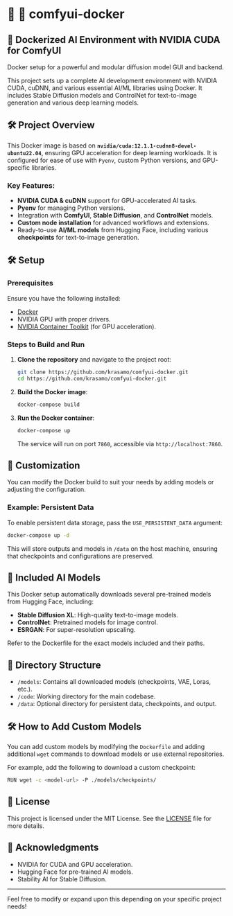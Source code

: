 # 🤖 🌄 comfyui-docker

## 🚀 Dockerized AI Environment with NVIDIA CUDA for ComfyUI

Docker setup for a powerful and modular diffusion model GUI and backend. 

This project sets up a complete AI development environment with NVIDIA CUDA, cuDNN, and various essential AI/ML libraries using Docker. It includes Stable Diffusion models and ControlNet for text-to-image generation and various deep learning models.

## 🛠️ Project Overview

This Docker image is based on **`nvidia/cuda:12.1.1-cudnn8-devel-ubuntu22.04`**, ensuring GPU acceleration for deep learning workloads. It is configured for ease of use with `Pyenv`, custom Python versions, and GPU-specific libraries.

### Key Features:

- **NVIDIA CUDA & cuDNN** support for GPU-accelerated AI tasks.
- **Pyenv** for managing Python versions.
- Integration with **ComfyUI**, **Stable Diffusion**, and **ControlNet** models.
- **Custom node installation** for advanced workflows and extensions.
- Ready-to-use **AI/ML models** from Hugging Face, including various **checkpoints** for text-to-image generation.

## 🛠️ Setup

### Prerequisites

Ensure you have the following installed:

- [Docker](https://docs.docker.com/get-docker/)
- NVIDIA GPU with proper drivers.
- [NVIDIA Container Toolkit](https://docs.nvidia.com/datacenter/cloud-native/container-toolkit/install-guide.html) (for GPU acceleration).

### Steps to Build and Run

1. **Clone the repository** and navigate to the project root:

   ```bash
   git clone https://github.com/krasamo/comfyui-docker.git
   cd https://github.com/krasamo/comfyui-docker.git
   ```

2. **Build the Docker image**:

   ```bash
   docker-compose build
   ```

3. **Run the Docker container**:

   ```bash
   docker-compose up
   ```

   The service will run on port `7860`, accessible via `http://localhost:7860`.

## 🔧 Customization

You can modify the Docker build to suit your needs by adding models or adjusting the configuration.

### Example: Persistent Data

To enable persistent data storage, pass the `USE_PERSISTENT_DATA` argument:

```bash
docker-compose up -d
```

This will store outputs and models in `/data` on the host machine, ensuring that checkpoints and configurations are preserved.

## 🧠 Included AI Models

This Docker setup automatically downloads several pre-trained models from Hugging Face, including:

- **Stable Diffusion XL**: High-quality text-to-image models.
- **ControlNet**: Pretrained models for image control.
- **ESRGAN**: For super-resolution upscaling.

Refer to the Dockerfile for the exact models included and their paths.

## 📂 Directory Structure

- `/models`: Contains all downloaded models (checkpoints, VAE, Loras, etc.).
- `/code`: Working directory for the main codebase.
- `/data`: Optional directory for persistent data, checkpoints, and output.

## 🛠️ How to Add Custom Models

You can add custom models by modifying the `Dockerfile` and adding additional `wget` commands to download models or use external repositories.

For example, add the following to download a custom checkpoint:

```bash
RUN wget -c <model-url> -P ./models/checkpoints/
```

## 📜 License

This project is licensed under the MIT License. See the [LICENSE](LICENSE) file for more details.

## 🙌 Acknowledgments

- NVIDIA for CUDA and GPU acceleration.
- Hugging Face for pre-trained AI models.
- Stability AI for Stable Diffusion.

---

Feel free to modify or expand upon this depending on your specific project needs!